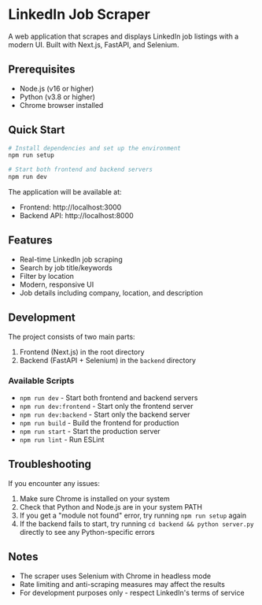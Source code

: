 # LinkedIn Job Scraper

A web application that scrapes and displays LinkedIn job listings with a modern UI. Built with Next.js, FastAPI, and Selenium.

## Prerequisites

- Node.js (v16 or higher)
- Python (v3.8 or higher)
- Chrome browser installed

## Quick Start

```bash
# Install dependencies and set up the environment
npm run setup

# Start both frontend and backend servers
npm run dev
```

The application will be available at:
- Frontend: http://localhost:3000
- Backend API: http://localhost:8000

## Features

- Real-time LinkedIn job scraping
- Search by job title/keywords
- Filter by location
- Modern, responsive UI
- Job details including company, location, and description

## Development

The project consists of two main parts:
1. Frontend (Next.js) in the root directory
2. Backend (FastAPI + Selenium) in the `backend` directory

### Available Scripts

- `npm run dev` - Start both frontend and backend servers
- `npm run dev:frontend` - Start only the frontend server
- `npm run dev:backend` - Start only the backend server
- `npm run build` - Build the frontend for production
- `npm run start` - Start the production server
- `npm run lint` - Run ESLint

## Troubleshooting

If you encounter any issues:

1. Make sure Chrome is installed on your system
2. Check that Python and Node.js are in your system PATH
3. If you get a "module not found" error, try running `npm run setup` again
4. If the backend fails to start, try running `cd backend && python server.py` directly to see any Python-specific errors

## Notes

- The scraper uses Selenium with Chrome in headless mode
- Rate limiting and anti-scraping measures may affect the results
- For development purposes only - respect LinkedIn's terms of service

